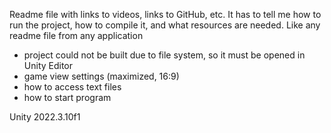 Readme file with links to videos, links to GitHub, etc. It has to tell me how to run the project, how to compile it, and what resources are needed. 
Like any readme file from any application

- project could not be built due to file system, so it must be opened in Unity Editor
- game view settings (maximized, 16:9)
- how to access text files
- how to start program

Unity 2022.3.10f1
